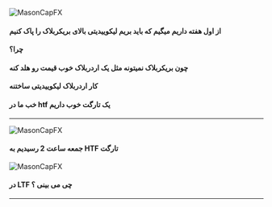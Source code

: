 ![MasonCapFX](https://www.tradingview.com/x/gq0XVwZw/ "MasonCapFX")

#### از اول هفته داریم میگیم که باید بریم لیکوییدیتی بالای بریکربلاک را پاک کنیم
#### چرا؟
#### چون بریکربلاک نمیتونه مثل یک اردربلاک خوب قیمت رو هلد کنه 
#### کار اردربلاک لیکوییدیتی ساختنه
#### خب ما در htf یک تارگت خوب داریم

___
![MasonCapFX](https://www.tradingview.com/x/VeSYHPQL/ "MasonCapFX")
#### جمعه ساعت 2 رسیدیم به HTF تارگت

![MasonCapFX](https://www.tradingview.com/x/P03OSNvG/ "MasonCapFX")
#### در LTF چی می بینی ؟
___
